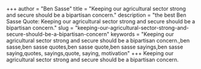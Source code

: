 +++
author = "Ben Sasse"
title = "Keeping our agricultural sector strong and secure should be a bipartisan concern."
description = "the best Ben Sasse Quote: Keeping our agricultural sector strong and secure should be a bipartisan concern."
slug = "keeping-our-agricultural-sector-strong-and-secure-should-be-a-bipartisan-concern"
keywords = "Keeping our agricultural sector strong and secure should be a bipartisan concern.,ben sasse,ben sasse quotes,ben sasse quote,ben sasse sayings,ben sasse saying,quotes, sayings,quote, saying, motivation"
+++
Keeping our agricultural sector strong and secure should be a bipartisan concern.
